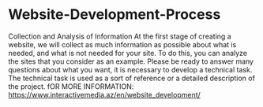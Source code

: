 # Website-Development-Process
Collection and Analysis of Information At the first stage of creating a website, we will collect as much information as possible about what is needed, and what is not needed for your site. To do this, you can analyze the sites that you consider as an example. Please be ready to answer many questions about what you want, it is necessary to develop a technical task. The technical task is used as a sort of reference or a detailed description of the project. fOR MORE INFORMATION: https://www.interactivemedia.az/en/website_development/
